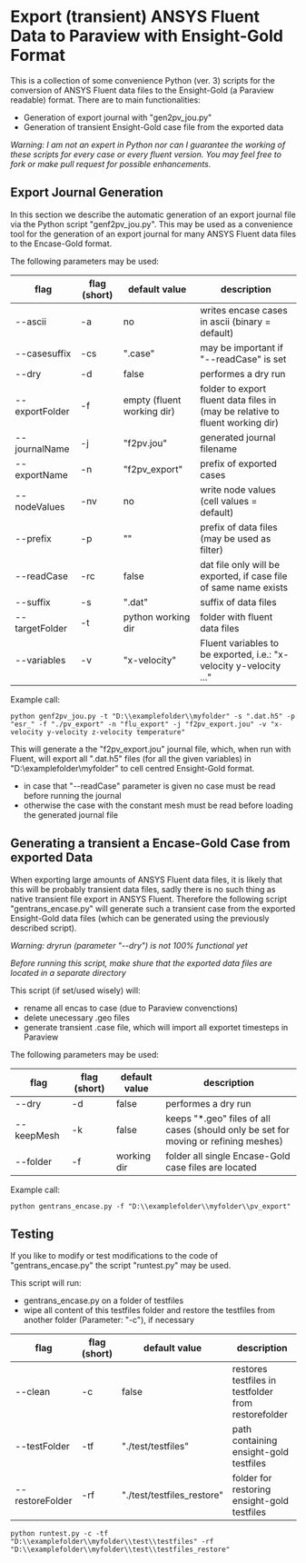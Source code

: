 # Export (transient) ANSYS Fluent Data to Paraview with Ensight-Gold Format
This is a collection of some convenience Python (ver. 3) scripts for the conversion of ANSYS Fluent data files to the Ensight-Gold (a Paraview readable) format. 
There are to main functionalities:

  - Generation of export journal with "gen2pv_jou.py"
  - Generation of transient Ensight-Gold case file from the exported data


_Warning: I am not an expert in Python nor can I guarantee the working of these scripts for every case or every fluent version. You may feel free to fork or make pull request for possible enhancements._

## Export Journal Generation
In this section we describe the automatic generation of an export journal file via the Python script "genf2pv_jou.py". 
This may be used as a convenience tool for the generation of an export journal for many ANSYS Fluent data files to the Encase-Gold format. 

The following parameters may be used:

flag | flag (short)  | default value | description
--- | --- | --- | ---
--ascii | -a | no | writes encase cases in ascii (binary = default)
--casesuffix | -cs | ".case" | may be important if "--readCase" is set
--dry | -d | false | performes a dry run 
--exportFolder | -f | empty (fluent working dir) | folder to export fluent data files in (may be relative to fluent working dir) 
--journalName | -j | "f2pv.jou" | generated journal filename 
-- exportName | -n | "f2pv_export" | prefix of exported cases 
-- nodeValues | -nv | no | write node values (cell values = default) 
--prefix | -p | "" | prefix of data files (may be used as filter)  
--readCase | -rc | false | dat file only will be exported, if case file of same name exists
--suffix | -s | ".dat" | suffix of data files |
--targetFolder | -t | python working dir | folder with fluent data files 
--variables | -v | "x-velocity" | Fluent variables to be exported, i.e.: "x-velocity y-velocity ..." 

Example call:

```
python genf2pv_jou.py -t "D:\\examplefolder\\myfolder" -s ".dat.h5" -p "esr_" -f "./pv_export" -n "flu_export" -j "f2pv_export.jou" -v "x-velocity y-velocity z-velocity temperature"
```

This will generate a the "f2pv_export.jou" journal file, which, when run with Fluent, will export all ".dat.h5" files (for all the given variables) in "D:\\examplefolder\\myfolder" to cell centred Ensight-Gold format.
 
  - in case that "--readCase" parameter is given no case must be read before running the journal
  - otherwise the case with the constant mesh must be read before loading the generated journal file

## Generating a transient a Encase-Gold Case from exported Data
When exporting large amounts of ANSYS Fluent data files, it is likely that this will be probably transient data files, sadly there is no such thing as native transient file export in ANSYS Fluent.
Therefore the following script "gentrans_encase.py" will generate such a transient case from the exported Ensight-Gold data files (which can be generated using the previously described script).

_Warning: dryrun (parameter "--dry") is not 100% functional yet_

_Before running this script, make shure that the exported data files are located in a separate directory_

This script (if set/used wisely) will: 
  - rename all encas to case (due to Paraview convenctions)
  - delete unecessary .geo files
  - generate transient .case file, which will import all exportet timesteps in Paraview

The following parameters may be used:

flag | flag (short)  | default value | description
--- | --- | --- | ---
--dry | -d | false | performes a dry run 
--keepMesh | -k | false | keeps "*.geo" files of all cases (should only be set for moving or refining meshes) 
--folder | -f | working dir | folder all single Encase-Gold case files are located


Example call:
```
python gentrans_encase.py -f "D:\\examplefolder\\myfolder\\pv_export"
```

## Testing

If you like to modify or test modifications to the code of "gentrans_encase.py" the script "runtest.py" may be used. 

This script will run: 
  - gentrans_encase.py on a folder of testfiles
  - wipe all content of this testfiles folder and restore the testfiles from another folder (Parameter: "-c"), if necessary


flag | flag (short)  | default value | description
--- | --- | --- | ---
--clean | -c | false | restores testfiles in testfolder from restorefolder
--testFolder | -tf | "./test/testfiles" | path containing ensight-gold testfiles
--restoreFolder | -rf | "./test/testfiles_restore"  | folder for restoring ensight-gold testfiles


```
python runtest.py -c -tf "D:\\examplefolder\\myfolder\\test\\testfiles" -rf "D:\\examplefolder\\myfolder\\test\\testfiles_restore"
```